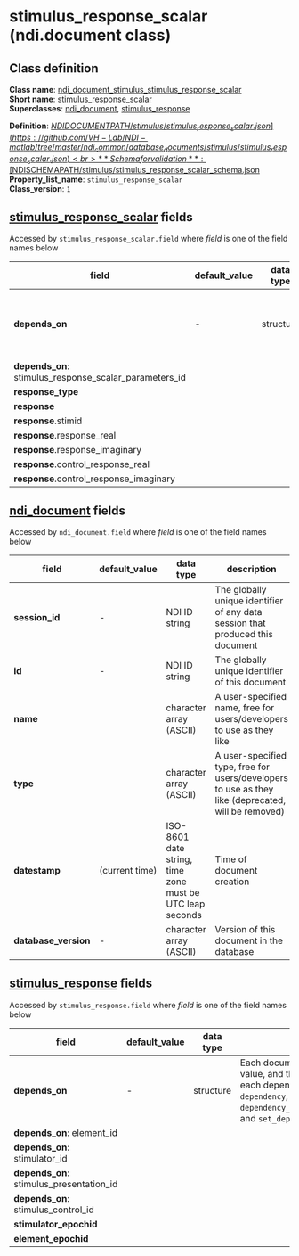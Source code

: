# stimulus_response_scalar (ndi.document class)

## Class definition

**Class name**: [ndi_document_stimulus_stimulus_response_scalar](stimulus_response_scalar.md)<br>
**Short name**: [stimulus_response_scalar](stimulus_response_scalar.md)<br>
**Superclasses**: [ndi_document](../ndi_document.md), [stimulus_response](../stimulus/stimulus_response.md)

**Definition**: [$NDIDOCUMENTPATH/stimulus/stimulus_response_scalar.json](https://github.com/VH-Lab/NDI-matlab/tree/master/ndi_common/database_documents/stimulus/stimulus_response_scalar.json)<br>
**Schema for validation**: [$NDISCHEMAPATH/stimulus/stimulus_response_scalar_schema.json](https://github.com/VH-Lab/NDI-matlab/tree/master/ndi_common/schema_documents/stimulus/stimulus_response_scalar_schema.json)<br>
**Property_list_name**: `stimulus_response_scalar`<br>
**Class_version**: `1`<br>


## [stimulus_response_scalar](stimulus_response_scalar.md) fields

Accessed by `stimulus_response_scalar.field` where *field* is one of the field names below

| field | default_value | data type | description |
| --- | --- | --- | --- |
| **depends_on** | - | structure | Each document that this document depends on is listed; its document ID is given by the value, and the name indicates the type of dependency that exists. Note that the index for each dependency in the list below is arbitrary and can change. Use `ndi.document` methods `dependency`, `dependency_value`,`add_dependency_value_n`,`dependency_value_n`,`remove_dependency_value_n`, and `set_dependency_value` to read and edit `depends_on` fields of an `ndi.document`. |
| **depends_on**: stimulus_response_scalar_parameters_id |  |  |  |
| **response_type** |  |  |  |
| **response** |  |  |  |
| **response**.stimid |  |  |  |
| **response**.response_real |  |  |  |
| **response**.response_imaginary |  |  |  |
| **response**.control_response_real |  |  |  |
| **response**.control_response_imaginary |  |  |  |


## [ndi_document](../ndi_document.md) fields

Accessed by `ndi_document.field` where *field* is one of the field names below

| field | default_value | data type | description |
| --- | --- | --- | --- |
| **session_id** | - | NDI ID string | The globally unique identifier of any data session that produced this document |
| **id** | - | NDI ID string | The globally unique identifier of this document |
| **name** |  | character array (ASCII) | A user-specified name, free for users/developers to use as they like |
| **type** |  | character array (ASCII) | A user-specified type, free for users/developers to use as they like (deprecated, will be removed) |
| **datestamp** | (current time) | ISO-8601 date string, time zone must be UTC leap seconds | Time of document creation |
| **database_version** | - | character array (ASCII) | Version of this document in the database |


## [stimulus_response](../stimulus/stimulus_response.md) fields

Accessed by `stimulus_response.field` where *field* is one of the field names below

| field | default_value | data type | description |
| --- | --- | --- | --- |
| **depends_on** | - | structure | Each document that this document depends on is listed; its document ID is given by the value, and the name indicates the type of dependency that exists. Note that the index for each dependency in the list below is arbitrary and can change. Use `ndi.document` methods `dependency`, `dependency_value`,`add_dependency_value_n`,`dependency_value_n`,`remove_dependency_value_n`, and `set_dependency_value` to read and edit `depends_on` fields of an `ndi.document`. |
| **depends_on**: element_id |  |  |  |
| **depends_on**: stimulator_id |  |  |  |
| **depends_on**: stimulus_presentation_id |  |  |  |
| **depends_on**: stimulus_control_id |  |  |  |
| **stimulator_epochid** |  |  |  |
| **element_epochid** |  |  |  |


